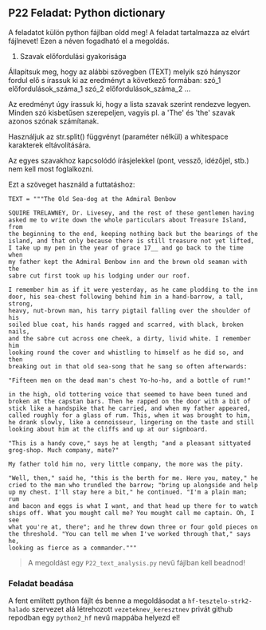 ## P22 Feladat: Python dictionary

A feladatot külön python fájlban oldd meg! A feladat tartalmazza az elvárt fájlnevet! Ezen a néven fogadható el a megoldás.

1) Szavak előfordulási gyakorisága

Állapítsuk meg, hogy az alábbi szövegben (TEXT) melyik szó hányszor fordul
elő s írassuk ki az eredményt a következő formában:
szó_1 előfordulások_száma_1
szó_2 előfordulások_száma_2
...

Az eredményt úgy írassuk ki, hogy a lista szavak szerint rendezve legyen.
Minden szó kisbetűsen szerepeljen, vagyis pl. a 'The' és 'the' szavak azonos
szónak számítanak.

Használjuk az str.split() függvényt (paraméter nélkül) a whitespace karakterek
eltávolítására.

Az egyes szavakhoz kapcsolódó írásjelekkel (pont, vessző, idézőjel, stb.)
nem kell most foglalkozni.

Ezt a szöveget használd a futtatáshoz:
```
TEXT = """The Old Sea-dog at the Admiral Benbow

SQUIRE TRELAWNEY, Dr. Livesey, and the rest of these gentlemen having
asked me to write down the whole particulars about Treasure Island, from
the beginning to the end, keeping nothing back but the bearings of the
island, and that only because there is still treasure not yet lifted,
I take up my pen in the year of grace 17__ and go back to the time when
my father kept the Admiral Benbow inn and the brown old seaman with the
sabre cut first took up his lodging under our roof.

I remember him as if it were yesterday, as he came plodding to the inn
door, his sea-chest following behind him in a hand-barrow, a tall, strong,
heavy, nut-brown man, his tarry pigtail falling over the shoulder of his
soiled blue coat, his hands ragged and scarred, with black, broken nails,
and the sabre cut across one cheek, a dirty, livid white. I remember him
looking round the cover and whistling to himself as he did so, and then
breaking out in that old sea-song that he sang so often afterwards:

"Fifteen men on the dead man's chest Yo-ho-ho, and a bottle of rum!"

in the high, old tottering voice that seemed to have been tuned and
broken at the capstan bars. Then he rapped on the door with a bit of
stick like a handspike that he carried, and when my father appeared,
called roughly for a glass of rum. This, when it was brought to him,
he drank slowly, like a connoisseur, lingering on the taste and still
looking about him at the cliffs and up at our signboard.

"This is a handy cove," says he at length; "and a pleasant sittyated
grog-shop. Much company, mate?"

My father told him no, very little company, the more was the pity.

"Well, then," said he, "this is the berth for me. Here you, matey," he
cried to the man who trundled the barrow; "bring up alongside and help
up my chest. I'll stay here a bit," he continued. "I'm a plain man; rum
and bacon and eggs is what I want, and that head up there for to watch
ships off. What you mought call me? You mought call me captain. Oh, I see
what you're at, there"; and he threw down three or four gold pieces on
the threshold. "You can tell me when I've worked through that," says he,
looking as fierce as a commander."""
```

> A megoldást egy `P22_text_analysis.py` nevű fájlban kell beadnod!

### Feladat beadása
A fent említett python fájlt és benne a megoldásodat a `hf-tesztelo-strk2-halado` szervezet alá létrehozott `vezeteknev_keresztnev` privát github repodban egy `python2_hf` nevű mappába helyezd el!

